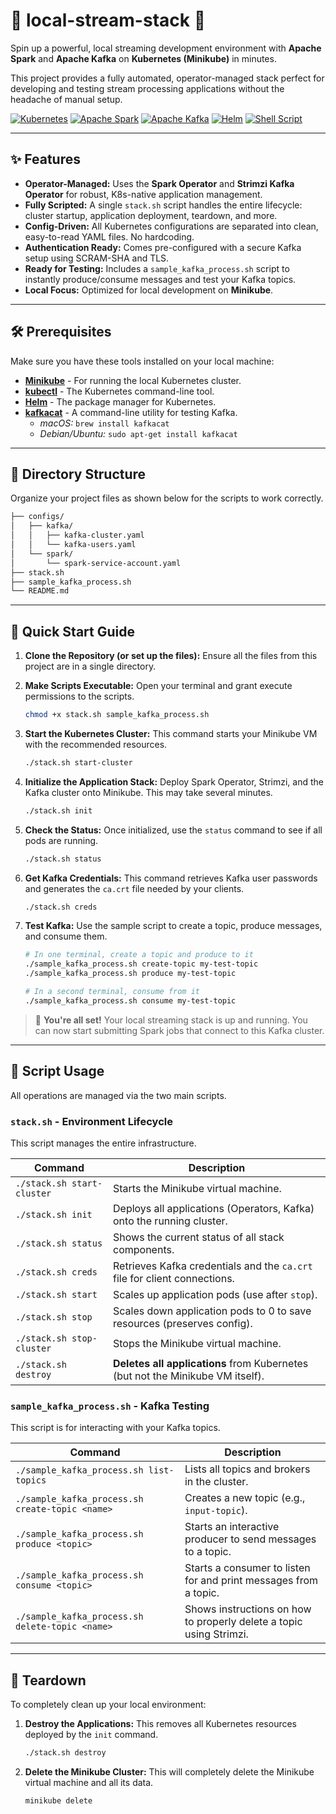 # 🚀 local-stream-stack 🚀

Spin up a powerful, local streaming development environment with **Apache Spark** and **Apache Kafka** on **Kubernetes (Minikube)** in minutes.

This project provides a fully automated, operator-managed stack perfect for developing and testing stream processing applications without the headache of manual setup.

[![Kubernetes](https://img.shields.io/badge/Kubernetes-326CE5?style=for-the-badge&logo=kubernetes&logoColor=white)]()
[![Apache Spark](https://img.shields.io/badge/Apache%20Spark-E25A1C?style=for-the-badge&logo=apache-spark&logoColor=white)]()
[![Apache Kafka](https://img.shields.io/badge/Apache%20Kafka-231F20?style=for-the-badge&logo=apache-kafka&logoColor=white)]()
[![Helm](https://img.shields.io/badge/Helm-0F1689?style=for-the-badge&logo=helm&logoColor=white)]()
[![Shell Script](https://img.shields.io/badge/Shell_Script-121011?style=for-the-badge&logo=gnu-bash&logoColor=white)]()

---

## ✨ Features

* **Operator-Managed:** Uses the **Spark Operator** and **Strimzi Kafka Operator** for robust, K8s-native application management.
* **Fully Scripted:** A single `stack.sh` script handles the entire lifecycle: cluster startup, application deployment, teardown, and more.
* **Config-Driven:** All Kubernetes configurations are separated into clean, easy-to-read YAML files. No hardcoding.
* **Authentication Ready:** Comes pre-configured with a secure Kafka setup using SCRAM-SHA and TLS.
* **Ready for Testing:** Includes a `sample_kafka_process.sh` script to instantly produce/consume messages and test your Kafka topics.
* **Local Focus:** Optimized for local development on **Minikube**.

---

## 🛠️ Prerequisites

Make sure you have these tools installed on your local machine:

* [**Minikube**](https://minikube.sigs.k8s.io/docs/start/) - For running the local Kubernetes cluster.
* [**kubectl**](https://kubernetes.io/docs/tasks/tools/install-kubectl/) - The Kubernetes command-line tool.
* [**Helm**](https://helm.sh/docs/intro/install/) - The package manager for Kubernetes.
* [**kafkacat**](https://github.com/edenhill/kcat) - A command-line utility for testing Kafka.
    * *macOS:* `brew install kafkacat`
    * *Debian/Ubuntu:* `sudo apt-get install kafkacat`

---

## 📂 Directory Structure

Organize your project files as shown below for the scripts to work correctly.
```bash
├── configs/
│   ├── kafka/
│   │   ├── kafka-cluster.yaml
│   │   └── kafka-users.yaml
│   └── spark/
│       └── spark-service-account.yaml
├── stack.sh
├── sample_kafka_process.sh
└── README.md
```
---

## 🚀 Quick Start Guide

1.  **Clone the Repository (or set up the files):**
    Ensure all the files from this project are in a single directory.

2.  **Make Scripts Executable:**
    Open your terminal and grant execute permissions to the scripts.
    ```bash
    chmod +x stack.sh sample_kafka_process.sh
    ```

3.  **Start the Kubernetes Cluster:**
    This command starts your Minikube VM with the recommended resources.
    ```bash
    ./stack.sh start-cluster
    ```

4.  **Initialize the Application Stack:**
    Deploy Spark Operator, Strimzi, and the Kafka cluster onto Minikube. This may take several minutes.
    ```bash
    ./stack.sh init
    ```

5.  **Check the Status:**
    Once initialized, use the `status` command to see if all pods are running.
    ```bash
    ./stack.sh status
    ```

6.  **Get Kafka Credentials:**
    This command retrieves Kafka user passwords and generates the `ca.crt` file needed by your clients.
    ```bash
    ./stack.sh creds
    ```

7.  **Test Kafka:**
    Use the sample script to create a topic, produce messages, and consume them.
    ```bash
    # In one terminal, create a topic and produce to it
    ./sample_kafka_process.sh create-topic my-test-topic
    ./sample_kafka_process.sh produce my-test-topic

    # In a second terminal, consume from it
    ./sample_kafka_process.sh consume my-test-topic
    ```

> 🎉 **You're all set!** Your local streaming stack is up and running. You can now start submitting Spark jobs that connect to this Kafka cluster.

---

## 🤖 Script Usage

All operations are managed via the two main scripts.

### `stack.sh` - Environment Lifecycle

This script manages the entire infrastructure.

| Command                     | Description                                                                    |
| --------------------------- | ------------------------------------------------------------------------------ |
| `./stack.sh start-cluster`  | Starts the Minikube virtual machine.                                           |
| `./stack.sh init`           | Deploys all applications (Operators, Kafka) onto the running cluster.          |
| `./stack.sh status`         | Shows the current status of all stack components.                              |
| `./stack.sh creds`          | Retrieves Kafka credentials and the `ca.crt` file for client connections.      |
| `./stack.sh start`          | Scales up application pods (use after `stop`).                                 |
| `./stack.sh stop`           | Scales down application pods to 0 to save resources (preserves config).        |
| `./stack.sh stop-cluster`   | Stops the Minikube virtual machine.                                            |
| `./stack.sh destroy`        | **Deletes all applications** from Kubernetes (but not the Minikube VM itself). |

### `sample_kafka_process.sh` - Kafka Testing

This script is for interacting with your Kafka topics.

| Command                           | Description                                                                    |
| --------------------------------- | ------------------------------------------------------------------------------ |
| `./sample_kafka_process.sh list-topics` | Lists all topics and brokers in the cluster.                                   |
| `./sample_kafka_process.sh create-topic <name>` | Creates a new topic (e.g., `input-topic`).                                       |
| `./sample_kafka_process.sh produce <topic>` | Starts an interactive producer to send messages to a topic.                    |
| `./sample_kafka_process.sh consume <topic>` | Starts a consumer to listen for and print messages from a topic.               |
| `./sample_kafka_process.sh delete-topic <name>` | Shows instructions on how to properly delete a topic using Strimzi.            |

---

## 🧹 Teardown

To completely clean up your local environment:

1.  **Destroy the Applications:**
    This removes all Kubernetes resources deployed by the `init` command.
    ```bash
    ./stack.sh destroy
    ```

2.  **Delete the Minikube Cluster:**
    This will completely delete the Minikube virtual machine and all its data.
    ```bash
    minikube delete
    ```
